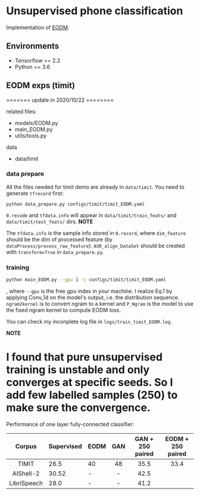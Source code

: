 # Unsupervised phone classification
Implementation of
[EODM](https://www.google.com/url?sa=t&rct=j&q=&esrc=s&source=web&cd=&cad=rja&uact=8&ved=2ahUKEwieh8LU68DsAhVMfSsKHaJdAEAQFjABegQIAhAC&url=https%3A%2F%2Fopenreview.net%2Fforum%3Fid%3DBylmkh05KX&usg=AOvVaw2yHfCik8RA7OlONom5IwiW).

## Environments
- Tensorflow == 2.2
- Python == 3.6

## EODM exps (timit)

======= update in 2020/10/22 ========

related files:
- models/EODM.py
- main_EODM.py
- utils/tools.py

data
- data/timit


### data prepare
All the files needed for timit demo are already in `data/timit`. You need to generate `tfrecord` first:
```
python data_prepare.py configs/timit/timit_EODM.yaml
```
`0.recode` and `tfdata.info` will appear in  `data/timit/train_feats/` and `data/timit/test_feats/` dirs.
**NOTE**

The `tfdata.info` is the sample info stored in `0.record`, where `dim_feature` should be the dim of processed feature (by `dataProcess/process_raw_feature`). `ASR_align_DataSet` should be created with `transform=True` in `data_prepare.py`.

### training
```bash
python main_EODM.py --gpu 1 -c configs/timit/timit_EODM.yaml
```
, where `--gpu` is the free gpu index in your machine.
I realize Eq.1 by applying Conv_1d on the model's output, i.e. the distribution sequence.
`ngram2kernel` is to convert ngram to a kernel and `P_Ngram` is the model to use the fixed ngram kernel to compute EODM loss.

You can check my inconplete log file in `logs/train_timit_EODM.log`.

**NOTE**

I found that pure unsupervised training is unstable and only converges at specific seeds. So I add few labelled samples (250) to make sure the convergence.
==========

Performance of one layer fully-connected classifier:

|Corpus| Supervised | EODM | GAN | GAN + 250 paired | EODM + 250 paired |
|:-----:|-------------|---|:-----:| :-----: | :-----: |
| TIMIT | 26.5 | 40 | 48 | 35.5 | 33.4 |
| AIShell-2 |  30.52 |  - | -  | 42.5  |   |
| LibriSpeech | 28.0  | -  | -  | 41.2  |   |
